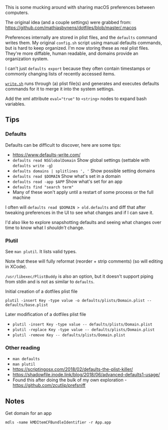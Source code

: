 This is some mucking around with sharing macOS preferences between computers.

The original idea (and a couple settings) were grabbed from:
https://github.com/mathiasbynens/dotfiles/blob/master/.macos

Preferences internally are stored in plist files, and the `defaults` command writes them. My original `config.sh` script using manual defaults commands, but is hard to keep organized. I'm now storing these as real plist files. They're more diffable, human readable, and domains provide an organization system.

I can't just `defaults export` because they often contain timestamps or commonly changing lists of recently accessed items.

[`write.sh`](./write.sh) runs through (a) plist file(s) and generates and executes defaults commands for it to merge it into the system settings.

Add the xml attribute `eval="true"` to `<string>` nodes to expand bash variables.
  
## Tips

### Defaults

Defaults can be difficult to discover, here are some tips:
- https://www.defaults-write.com/
- `defaults read NSGlobalDomain`
  Show global settings (settable with `defaults write -g`)
- `defaults domains | splitlines ', '`
  Show possible setting domains
- `defaults read $DOMAIN`
  Show what's set in a domain
- `defaults read -app $APP`
  Show what's set for an app
- `defaults find "search term"`
- Many of these won't apply until a restart of some process or the full machine

I often will `defaults read $DOMAIN > old.defaults` and diff that after tweaking
preferences in the UI to see what changes and if I can save it.

I'd also like to explore snapshotting defaults and seeing what changes over time
to know what I _shouldn't_ change.

### Plutil

See `man plutil`. It lists valid types. 

Note that these will fully reformat (reorder + strip comments) (so will editing in XCode).

`/usr/libexec/PlistBuddy` is also an option, but it doesn't support piping from stdin and is not as similar to `defaults`.

Initial creation of a dotfiles plist file

```
plutil -insert Key -type value -o defaults/plists/Domain.plist -- defaults/base.plist
```

Later modification of a dotfiles plist file

- `plutil -insert Key -type value -- defaults/plists/Domain.plist`
- `plutil -replace Key -type value -- defaults/plists/Domain.plist`
- `plutil -remove Key -- defaults/plists/Domain.plist`

### Other reading

- `man defaults`
- `man plutil`
- https://scriptingosx.com/2018/02/defaults-the-plist-killer/
- https://shadowfile.inode.link/blog/2018/06/advanced-defaults1-usage/
- Found this after doing the bulk of my own exploration - https://github.com/zcutlip/prefsniff

## Notes

Get domain for an app
```
mdls -name kMDItemCFBundleIdentifier -r App.app
```